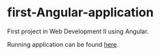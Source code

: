 # first-Angular-application
First project in Web Development II using Angular. 

Running application can be found [here](https://www.melissacrozier.me/Explorations/FrontEnd/).
